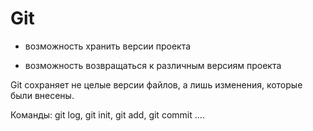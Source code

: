# Git
 
 * возможность хранить версии проекта

 * возможность возвращаться к различным версиям проекта

 Git сохраняет не целые версии файлов, а лишь изменения, которые были внесены.

Команды: git log, git init, git add, git commit ....